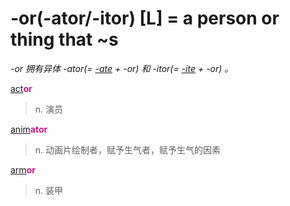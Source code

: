 # -or(-ator/-itor) [L] = a person or thing that ~s

*-or 拥有异体 -ator(= [-ate](-ate.md) + -or) 和 -itor(= [-ite](-ite.md) + -or) 。*

[act](_act_.md)<b style="color: #C71585;">or</b>
> n. 演员

[anim](_anim_.md)<b style="color: #C71585;">ator</b>
> n. 动画片绘制者，赋予生气者，赋予生气的因素

[arm](_arm_.md)<b style="color: #C71585;">or</b>
> n. 装甲